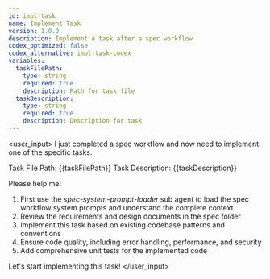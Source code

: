 ```yaml
---
id: impl-task
name: Implement Task
version: 1.0.0
description: Implement a task after a spec workflow
codex_optimized: false
codex_alternative: impl-task-codex
variables:
  taskFilePath:
    type: string
    required: true
    description: Path for task file
  taskDescription:
    type: string
    required: true
    description: Description for task
---
```

<user_input>
I just completed a spec workflow and now need to implement one of the specific tasks.

Task File Path: {{taskFilePath}}
Task Description: {{taskDescription}}

Please help me:

1. First use the *spec-system-prompt-loader* sub agent to load the spec workflow system prompts and understand the complete context
2. Review the requirements and design documents in the spec folder
3. Implement this task based on existing codebase patterns and conventions
4. Ensure code quality, including error handling, performance, and security
5. Add comprehensive unit tests for the implemented code

Let's start implementing this task!
</user_input>
